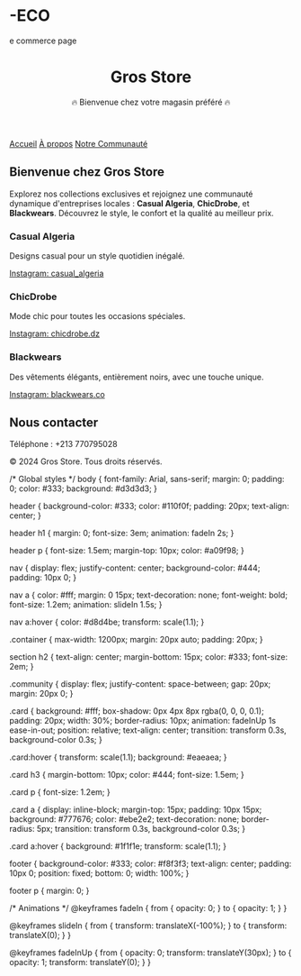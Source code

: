 # -ECO
e commerce page<!DOCTYPE html>
<html lang="fr">
<head>
    <meta charset="UTF-8">
    <meta name="viewport" content="width=device-width, initial-scale=1.0">
    <title>Gros Store - Page d’Accueil</title>
    <link rel="stylesheet" href="cv.css">
</head>
<body>
    <header>
        <h1>Gros Store</h1>
        <p>🔥 Bienvenue chez votre magasin préféré 🔥</p>
    </header>
    <nav>
        <a href="#">Accueil</a>
        <a href="#about">À propos</a>
        <a href="#community">Notre Communauté</a>
    </nav>
    <div class="container">
        <section id="about">
            <h2>Bienvenue chez Gros Store</h2>
            <p>Explorez nos collections exclusives et rejoignez une communauté dynamique d'entreprises locales : <b>Casual Algeria</b>, <b>ChicDrobe</b>, et <b>Blackwears</b>. Découvrez le style, le confort et la qualité au meilleur prix.</p>
        </section>
        <section id="community" class="community">
            <div class="card casual">
                <h3>Casual Algeria</h3>
                <p>Designs casual pour un style quotidien inégalé.</p>
                <a href="https://www.instagram.com/casual_algeria" target="_blank">Instagram: casual_algeria</a>
            </div>
            <div class="card chic">
                <h3>ChicDrobe</h3>
                <p>Mode chic pour toutes les occasions spéciales.</p>
                <a href="https://www.instagram.com/chicdrobe.dz" target="_blank">Instagram: chicdrobe.dz</a>
            </div>
            <div class="card blackwears">
                <h3>Blackwears</h3>
                <p>Des vêtements élégants, entièrement noirs, avec une touche unique.</p>
                <a href="https://www.instagram.com/blackwears.co" target="_blank">Instagram: blackwears.co</a>
            </div>
        </section>
        <section class="contact">
            <h2>Nous contacter</h2>
            <p>Téléphone : +213 770795028</p>
        </section>
    </div>
    <footer>
        <p>&copy; 2024 Gros Store. Tous droits réservés.</p>
    </footer>
</body>
</html>
/* Global styles */
body {
    font-family: Arial, sans-serif;
    margin: 0;
    padding: 0;
    color: #333;
    background: #d3d3d3;
}

header {
    background-color: #333;
    color: #110f0f;
    padding: 20px;
    text-align: center;
}

header h1 {
    margin: 0;
    font-size: 3em;
    animation: fadeIn 2s;
}

header p {
    font-size: 1.5em;
    margin-top: 10px;
    color: #a09f98;
}

nav {
    display: flex;
    justify-content: center;
    background-color: #444;
    padding: 10px 0;
}

nav a {
    color: #fff;
    margin: 0 15px;
    text-decoration: none;
    font-weight: bold;
    font-size: 1.2em;
    animation: slideIn 1.5s;
}

nav a:hover {
    color: #d8d4be;
    transform: scale(1.1);
}

.container {
    max-width: 1200px;
    margin: 20px auto;
    padding: 20px;
}

section h2 {
    text-align: center;
    margin-bottom: 15px;
    color: #333;
    font-size: 2em;
}

.community {
    display: flex;
    justify-content: space-between;
    gap: 20px;
    margin: 20px 0;
}

.card {
    background: #fff;
    box-shadow: 0px 4px 8px rgba(0, 0, 0, 0.1);
    padding: 20px;
    width: 30%;
    border-radius: 10px;
    animation: fadeInUp 1s ease-in-out;
    position: relative;
    text-align: center;
    transition: transform 0.3s, background-color 0.3s;
}

.card:hover {
    transform: scale(1.1);
    background: #eaeaea;
}

.card h3 {
    margin-bottom: 10px;
    color: #444;
    font-size: 1.5em;
}

.card p {
    font-size: 1.2em;
}

.card a {
    display: inline-block;
    margin-top: 15px;
    padding: 10px 15px;
    background: #777676;
    color: #ebe2e2;
    text-decoration: none;
    border-radius: 5px;
    transition: transform 0.3s, background-color 0.3s;
}

.card a:hover {
    background: #1f1f1e;
    transform: scale(1.1);
}

footer {
    background-color: #333;
    color: #f8f3f3;
    text-align: center;
    padding: 10px 0;
    position: fixed;
    bottom: 0;
    width: 100%;
}

footer p {
    margin: 0;
}

/* Animations */
@keyframes fadeIn {
    from { opacity: 0; }
    to { opacity: 1; }
}

@keyframes slideIn {
    from { transform: translateX(-100%); }
    to { transform: translateX(0); }
}

@keyframes fadeInUp {
    from { opacity: 0; transform: translateY(30px); }
    to { opacity: 1; transform: translateY(0); }
}

